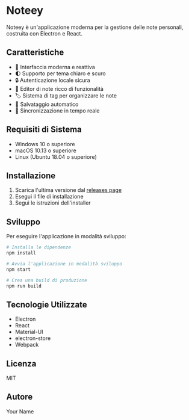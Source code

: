 # Noteey

Noteey è un'applicazione moderna per la gestione delle note personali, costruita con Electron e React.

## Caratteristiche

- 🎨 Interfaccia moderna e reattiva
- 🌓 Supporto per tema chiaro e scuro
- 🔒 Autenticazione locale sicura
- 📝 Editor di note ricco di funzionalità
- 🏷️ Sistema di tag per organizzare le note
- 💾 Salvataggio automatico
- 🔄 Sincronizzazione in tempo reale

## Requisiti di Sistema

- Windows 10 o superiore
- macOS 10.13 o superiore
- Linux (Ubuntu 18.04 o superiore)

## Installazione

1. Scarica l'ultima versione dal [releases page](https://github.com/giovannicarlino04/noteey/releases)
2. Esegui il file di installazione
3. Segui le istruzioni dell'installer

## Sviluppo

Per eseguire l'applicazione in modalità sviluppo:

```bash
# Installa le dipendenze
npm install

# Avvia l'applicazione in modalità sviluppo
npm start

# Crea una build di produzione
npm run build
```

## Tecnologie Utilizzate

- Electron
- React
- Material-UI
- electron-store
- Webpack

## Licenza

MIT

## Autore

Your Name 